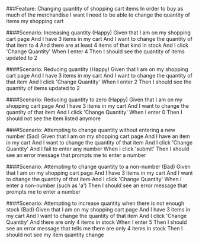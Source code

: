 ###Feature: Changing quantity of shopping cart items
  In order to buy as much of the merchandise I want
  I need to be able to change the quantity of items my shopping cart

####Scenario: Increasing quantity (Happy)
  Given that I am on my shopping cart page
  And I have 3 items in my cart
  And I want to change the quantity of that item to 4
  And there are at least 4 items of that kind in stock
  And I click 'Change Quantity'
  When I enter 4
  Then I should see the quantity of items updated to 2

####Scenario: Reducing quantity (Happy)
  Given that I am on my shopping cart page
  And I have 3 items in my cart
  And I want to change the quantity of that item
  And I click 'Change Quantity'
  When I enter 2
  Then I should see the quantity of items updated to 2

####Scenario: Reducing quantity to zero (Happy)
  Given that I am on my shopping cart page
  And I have 3 items in my cart
  And I want to change the quantity of that item
  And I click 'Change Quantity'
  When I enter 0
  Then I should not see the item listed anymore

####Scenario: Attempting to change quantity without entering a new number (Sad)
  Given that I am on my shopping cart page
  And I have an item in my cart
  And I want to change the quantity of that item
  And I click 'Change Quantity'
  And I fail to enter any number
  When I click 'submit'
  Then I should see an error message that prompts me to enter a number

####Scenario: Attempting to change quantity to a non-number (Bad)
  Given that I am on my shopping cart page
  And I have 3 items in my cart
  And I want to change the quantity of that item
  And I click 'Change Quantity'
  When I enter a non-number (such as 'a')
  Then I should see an error message that prompts me to enter a number

####Scenario: Attempting to increase quantity when there is not enough stock (Bad)
  Given that I am on my shopping cart page
  And I have 3 items in my cart
  And I want to change the quantity of that item
  And I click 'Change Quantity'
  And there are only 4 items in stock
  When I enter 5
  Then I should see an error message that tells me there are only 4 items in stock
  Then I should not see my item quantity change
